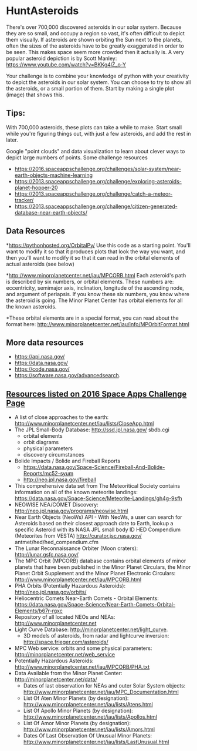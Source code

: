 # HuntAsteroids
There's over 700,000 discovered asteroids in our solar system. Because they are so small, and occupy a region so vast, it's often difficult to depict them visually. If asteroids are shown orbiting the Sun next to the planets, often the sizes of the asteroids have to be greatly exaggerated in order to be seen. This makes space seem more crowded then it actually is. A very popular asteroid depiction is by Scott Manley: https://www.youtube.com/watch?v=BKKg4lZ_o-Y

Your challenge is to combine your knowledge of python with your creativity to depict the asteroids in our solar system. You can choose to try to show all the asteroids, or a small portion of them. Start by making a single plot (image) that shows this.

 
## Tips:

With 700,000 asteroids, these plots can take a while to make. Start small while you're figuring things out, with just a few asteroids, and add the rest in later.

 

Google "point clouds" and data visualization to learn about clever ways to depict large numbers of points.
Some challenge resources
* https://2016.spaceappschallenge.org/challenges/solar-system/near-earth-objects-machine-learning
* https://2013.spaceappschallenge.org/challenge/exploring-asteroids-planet-hopper-20
* https://2013.spaceappschallenge.org/challenge/catch-a-meteor-tracker/
* https://2013.spaceappschallenge.org/challenge/citizen-generated-database-near-earth-objects/

## Data Resources
*https://pythonhosted.org/OrbitalPy/
Use this code as a starting point. You'll want to modify it so that it produces plots that look the way you want, and then you'll want to modify it so that it can read in the orbital elements of actual asteroids (see below)

*http://www.minorplanetcenter.net/iau/MPCORB.html
Each asteroid's path is described by six numbers, or orbital elements. These numbers are: eccentricity, semimajor axis, inclination, longitude of the ascending node, and argument of periapsis. If you know these six numbers, you know where the asteroid is going. The Minor Planet Center has orbital elements for all the known asteroids.

*These orbital elements are in a special format, you can read about the format here:
http://www.minorplanetcenter.net/iau/info/MPOrbitFormat.html


## More data resources
* https://api.nasa.gov/  
* https://data.nasa.gov/
* https://code.nasa.gov/
* https://software.nasa.gov/advancedsearch.
## [Resources listed on 2016 Space Apps Challenge Page](https://github.com/SpaceApps2016/Resources)
*	A list of close approaches to the earth: http://www.minorplanetcenter.net/iau/lists/CloseApp.html
*	The JPL Small-Body Database: http://ssd.jpl.nasa.gov/ sbdb.cgi
	*	orbital elements 
	*	orbit diagrams 
	*	physical parameters 
	*	discovery circumstances 
*	Bolide Impacts / Bolide and Fireball Reports
	*	https://data.nasa.gov/Space-Science/Fireball-And-Bolide-Reports/mc52-syum 
	*	http://neo.jpl.nasa.gov/fireball
*	This comprehensive data set from The Meteoritical Society contains information on all of the known meteorite landings: https://data.nasa.gov/Space-Science/Meteorite-Landings/gh4g-9sfh
*	NEOWISE NEA/COMET Discovery: http://neo.jpl.nasa.gov/programs/neowise.html
*	Near Earth Objects (NeoWs) API - With NeoWs, a user can search for Asteroids based on their closest approach date to Earth, lookup a specific Asteroid with its NASA JPL small body ID HED Compendium (Meteorites from VESTA)  http://curator.jsc.nasa.gov/ antmet/hed/hed_compendium.cfm
*	The Lunar Reconnaissance Orbiter (Moon craters): http://lunar.gsfc.nasa.gov/
*	The MPC Orbit (MPCORB) database contains orbital elements of minor planets that have been published in the Minor Planet Circulars, the Minor Planet Orbit Supplement and the Minor Planet Electronic Circulars: http://www.minorplanetcenter.net/iau/MPCORB.html
*	PHA Orbits (Potentially Hazardous Asteroids): http://neo.jpl.nasa.gov/orbits/
*	Heliocentric Comets Near-Earth Comets - Orbital Elements: https://data.nasa.gov/Space-Science/Near-Earth-Comets-Orbital-Elements/b67r-rgxc
*	Repository of all located NEOs and NEAs: http://www.minorplanetcenter.net
*	Light Curve Database: http://minorplanetcenter.net/light_curve.
	*	3D models of asteroids, from radar and lightcurve inversion: http://space.frieger.com/asteroids/
*	MPC Web service: orbits and some physical parameters: http://minorplanetcenter.net/web_service
*	Potentially Hazardous Asteroids: http://www.minorplanetcenter.net/iau/MPCORB/PHA.txt
*	Data Available from the Minor Planet Center: http://minorplanetcenter.net/data/
	*	Dates of last observation for NEAs and outer Solar System objects: http://www.minorplanetcenter.net/iau/MPC_Documentation.html
	*	List Of Aten Minor Planets (by designation): http://www.minorplanetcenter.net/iau/lists/Atens.html
	*	List Of Apollo Minor Planets (by designation): http://www.minorplanetcenter.net/iau/lists/Apollos.html
	*	List Of Amor Minor Planets (by designation): http://www.minorplanetcenter.net/iau/lists/Amors.html
	*	Dates Of Last Observation Of Unusual Minor Planets: http://www.minorplanetcenter.net/iau/lists/LastUnusual.html
